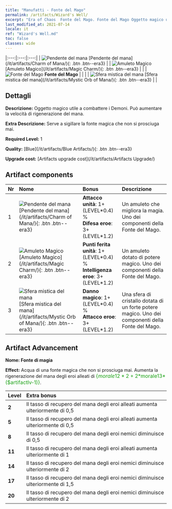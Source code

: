 ```yaml
---
title: "Manufatti - Fonte del Mago"
permalink: /artifacts/Wizard's Well/
excerpt: "Era of Chaos  Fonte del Mago. Fonte del Mago Oggetto magico utile a combattere i Demoni. Può aumentare la velocità di rigenerazione del mana."
last_modified_at: 2021-07-14
locale: it
ref: "Wizard's Well.md"
toc: false
classes: wide
---
```


  |:---:|:---:|:---:| 
  | ![Pendente del mana](/images/t/artifact_40211.png) [Pendente del mana](/it/artifacts/Charm of Mana/){: .btn .btn--era3} |   | ![Amuleto Magico](/images/t/artifact_40212.png) [Amuleto Magico](/it/artifacts/Magic Charm/){: .btn .btn--era3} | 
  |   | ![Fonte del Mago](/images/t/icon_artifact_21.png) **Fonte del Mago** |  | 
  |   | ![Sfera mistica del mana](/images/t/artifact_40213.png) [Sfera mistica del mana](/it/artifacts/Mystic Orb of Mana/){: .btn .btn--era3} |   | 


## Dettagli

 **Descrizione:** Oggetto magico utile a combattere i Demoni. Può aumentare la velocità di rigenerazione del mana.

 **Extra Descrizione:** Serve a sigillare la fonte magica che non si prosciuga mai.

 **Required Level:** 1

 **Quality:** [Blue](/it/artifacts/Blue Artifacts/){: .btn .btn--era3}

 **Upgrade cost:** [Artifacts upgrade cost](/it/artifacts/Artifacts Upgrade/)



## Artifact components

  | Nr |    Nome    |   Bonus | Descrizione | 
  |:---|:-----------|:--------|:------------| 
  | 1 | ![Pendente del mana](/images/t/artifact_40211.png) [Pendente del mana](/it/artifacts/Charm of Mana/){: .btn .btn--era3} | **Attacco unità**: 1+(LEVEL\*0.4) %<br/>**Difesa eroe**: 3+(LEVEL\*1.2) | Un amuleto che migliora la magia. Uno dei componenti della Fonte del Mago. | 
  | 2 | ![Amuleto Magico](/images/t/artifact_40212.png) [Amuleto Magico](/it/artifacts/Magic Charm/){: .btn .btn--era3} | **Punti ferita unità**: 1+(LEVEL\*0.4) %<br/>**Intelligenza eroe**: 3+(LEVEL\*1.2) | Un amuleto dotato di potere magico. Uno dei componenti della Fonte del Mago. | 
  | 3 | ![Sfera mistica del mana](/images/t/artifact_40213.png) [Sfera mistica del mana](/it/artifacts/Mystic Orb of Mana/){: .btn .btn--era3} | **Danno magico**: 1+(LEVEL\*0.4) %<br/>**Attacco eroe**: 3+(LEVEL\*1.2) | Una sfera di cristallo dotata di un forte potere magico. Uno dei componenti della Fonte del Mago. | 


## Artifact Advancement

 **Nome: Fonte di magia**

 **Effect:** Acqua di una fonte magica che non si prosciuga mai. Aumenta la rigenerazione del mana degli eroi alleati di <span style="color: #1ca216;font-size:16px">{$morale12*2+2*$morale13*($artifactlv-1)}</span>.

  |  Level  |    Extra bonus  | 
  |:--------|:----------------| 
  | **2** | Il tasso di recupero del mana degli eroi alleati aumenta ulteriormente di 0,5 | 
  | **5** | Il tasso di recupero del mana degli eroi alleati aumenta ulteriormente di 0,5 | 
  | **8** | Il tasso di recupero del mana degli eroi nemici diminuisce di 0,5 | 
  | **11** | Il tasso di recupero del mana degli eroi alleati aumenta ulteriormente di 1 | 
  | **14** | Il tasso di recupero del mana degli eroi nemici diminuisce ulteriormente di 2 | 
  | **17** | Il tasso di recupero del mana degli eroi nemici diminuisce ulteriormente di 1,5 | 
  | **20** | Il tasso di recupero del mana degli eroi nemici diminuisce ulteriormente di 2 | 
